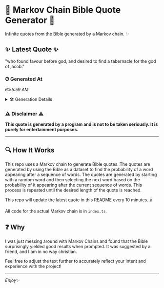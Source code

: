 # 📖 Markov Chain Bible Quote Generator 📖

Infinite quotes from the Bible generated by a Markov chain. ✨

## ✨ Latest Quote ✨
"who found favour before god, and desired to find a tabernacle for the god of jacob."

### ⏰ Generated At
*6:55:59 AM*

<details>
    <summary>🛠️ Generation Details</summary>
    <p>
        <strong>🌱 Seed:</strong> who<br>
        <strong>🔄 Iterations:</strong> 15<br>
        <strong>📜 Context History:</strong><br>[ who ]: found<br>[ who, found ]: favour<br>[ who, found, favour ]: before<br>[ who, found, favour, before ]: god,<br>[ who, found, favour, before, god, ]: and<br>[ who, found, favour, before, god,, and ]: desired<br>[ found, favour, before, god,, and, desired ]: to<br>[ favour, before, god,, and, desired, to ]: find<br>[ before, god,, and, desired, to, find ]: a<br>[ god,, and, desired, to, find, a ]: tabernacle<br>[ and, desired, to, find, a, tabernacle ]: for<br>[ desired, to, find, a, tabernacle, for ]: the<br>[ to, find, a, tabernacle, for, the ]: god<br>[ find, a, tabernacle, for, the, god ]: of<br>[ a, tabernacle, for, the, god, of ]: jacob.<br>
    </p>
</details>

### ⚠️ Disclaimer ⚠️
**This quote is generated by a program and is not to be taken seriously. It is purely for entertainment purposes.**

---

## 🔍 How It Works

This repo uses a Markov chain to generate Bible quotes. The quotes are generated by using the Bible as a dataset to find the probability of a word appearing after a sequence of words. The quotes are generated by starting with a random word and then selecting the next word based on the probability of it appearing after the current sequence of words. This process is repeated until the desired length of the quote is reached.

This repo will update the latest quote in this README every 10 minutes. ⏳

All code for the actual Markov chain is in `index.ts`.

## ❓ Why

I was just messing around with Markov Chains and found that the Bible surprisingly yielded good results when prompted. 
It was suggested by a friend, and I am in no way christian.

Feel free to adjust the text further to accurately reflect your intent and experience with the project!

---

*Enjoy*✨
